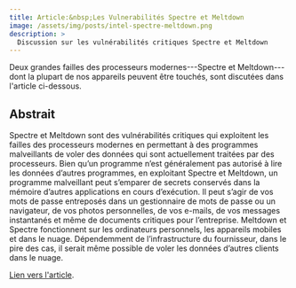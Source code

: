 ```yaml
---
title: Article:&nbsp;Les Vulnerabilités Spectre et Meltdown
image: /assets/img/posts/intel-spectre-meltdown.png
description: >
  Discussion sur les vulnérabilités critiques Spectre et Meltdown
---
```


Deux grandes failles des processeurs modernes---Spectre et Meltdown---dont la plupart de nos appareils peuvent être touchés, sont discutées dans l'article ci-dessous.

## Abstrait

Spectre et Meltdown sont des vulnérabilités critiques qui exploitent les failles des processeurs modernes en permettant à des programmes malveillants de voler des données qui sont actuellement traitées par des processeurs. Bien qu’un programme n’est généralement pas autorisé à  lire les données d’autres programmes, en exploitant Spectre et Meltdown, un programme malveillant peut s’emparer de secrets conservés dans la mémoire d’autres applications en cours d’exécution. Il peut s’agir de vos mots de passe entreposés dans un gestionnaire de mots de passe ou un navigateur, de vos photos personnelles, de vos e-mails, de vos messages instantanés et même de documents critiques pour l’entreprise. Meltdown et Spectre fonctionnent sur les ordinateurs personnels, les appareils mobiles et dans le nuage. Dépendemment de l’infrastructure du fournisseur, dans le pire des cas, il serait même possible de voler les données d’autres clients dans le nuage.

<html>
<head>
  <meta charset="UTF-8">
  <title>PDF.js Example</title>
  <script src="/assets/js/pdfjs/build/pdf.js"></script>
  <script src="/assets/js/pdfjs/build/security/simple.js"></script>
</head>
<body>
  <a target="_blank" href="/assets/js/pdfjs/web/viewer.html?file=/assets/js/pdfjs/build/security/Vulnerabilite_Spectre_et_Meltdown.pdf">
    <canvas id="pdf"></canvas>
  </a>
</body>
</html>

[Lien vers l'article](/assets/js/pdfjs/web/viewer.html?file=/assets/js/pdfjs/build/security/Vulnerabilite_Spectre_et_Meltdown.pdf). 